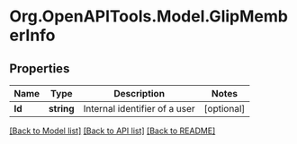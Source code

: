 
# Org.OpenAPITools.Model.GlipMemberInfo

## Properties

Name | Type | Description | Notes
------------ | ------------- | ------------- | -------------
**Id** | **string** | Internal identifier of a user | [optional] 

[[Back to Model list]](../README.md#documentation-for-models)
[[Back to API list]](../README.md#documentation-for-api-endpoints)
[[Back to README]](../README.md)

